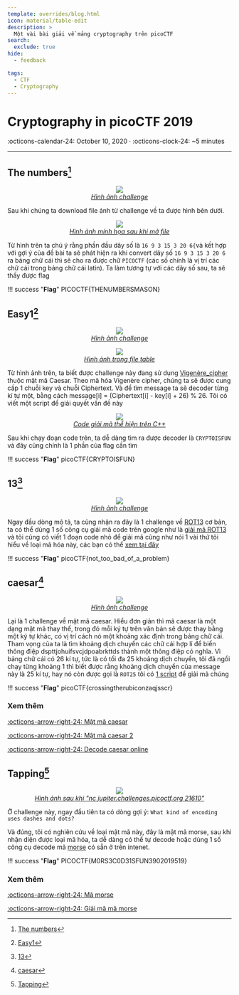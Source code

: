 ```yaml
---
template: overrides/blog.html
icon: material/table-edit
description: >
  Một vài bài giải về mảng cryptography trên picoCTF
search:
  exclude: true
hide:
  - feedback

tags:
  - CTF 
  - Cryptography
---
```


# __Cryptography in picoCTF 2019__

<span>
:octicons-calendar-24: October 10, 2020 ·
:octicons-clock-24: ~5 minutes

</span>

---

## __The numbers[^1]__
 [^1]: [The numbers](https://play.picoctf.org/practice/challenge/68?category=2&originalEvent=1&page=1)

<figure align="center">
	<a href="https://user-images.githubusercontent.com/86739367/141733927-30722fe9-8fda-4a9e-83f2-a77ad1ad811b.png"><img src="https://user-images.githubusercontent.com/86739367/141733927-30722fe9-8fda-4a9e-83f2-a77ad1ad811b.png"></a>
	<figcaption><a href="#" title="" class = "link_for_hover" ><i>Hình ảnh challenge</i></a></figcaption>
</figure>

Sau khi chúng ta download file ảnh từ challenge về ta được hình bên dưới.

<figure align="center">
	<a href="https://user-images.githubusercontent.com/86739367/141735086-20dca9f2-4583-48c0-b635-558647e4c21d.png"><img src="https://user-images.githubusercontent.com/86739367/141735086-20dca9f2-4583-48c0-b635-558647e4c21d.png"></a>
	<figcaption><a href="#" title="" class = "link_for_hover" ><i>Hình ảnh minh họa sau khi mở file</i></a></figcaption>
</figure>

Từ hình trên ta chú ý rằng phần đầu dãy số là `16 9 3 15 3 20 6{`và kết hợp với gợi ý của đề bài  ta sẽ phát hiện ra khi convert dãy số `16 9 3 15 3 20 6` ra bảng chữ cái thì sẽ cho ra được chữ `PICOCTF` (các số chính là vị trí các chữ cái trong bảng chữ cái latin). Ta làm tương tự với các dãy số sau, ta sẽ thấy được flag

!!! success "__Flag__"
    PICOCTF{THENUMBERSMASON}

## __Easy1[^2]__
 [^2]: [Easy1](https://play.picoctf.org/practice/challenge/43?category=2&originalEvent=1&page=1)

<figure align="center">
	<a href="https://user-images.githubusercontent.com/86739367/141735589-6e87129a-c0d9-4414-9e09-9c5fef56f5ba.png"><img src="https://user-images.githubusercontent.com/86739367/141735589-6e87129a-c0d9-4414-9e09-9c5fef56f5ba.png"></a>
	<figcaption><a href="#" title="" class = "link_for_hover" ><i>Hình ảnh challenge</i></a></figcaption>
</figure>

<figure align="center">
	<a href="https://user-images.githubusercontent.com/86739367/141735638-102065d5-b355-4c31-b683-9617666b627e.png"><img src="https://user-images.githubusercontent.com/86739367/141735638-102065d5-b355-4c31-b683-9617666b627e.png"></a>
	<figcaption><a href="#" title="" class = "link_for_hover" ><i>Hình ảnh trong file table</i></a></figcaption>
</figure>

Từ hình ảnh trên, ta biết được challenge này đang sử dụng <a href="https://en.wikipedia.org/wiki/Vigen%C3%A8re_cipher" class = "link_for_hover">Vigenère_cipher</a> thuộc mật mã Caesar. Theo mã hóa Vigenère cipher, chúng ta sẽ được cung cấp 1 chuỗi key và chuỗi Ciphertext. Và để tìm message ta sẽ decoder từng kí tự một, bằng cách message[i] = (Ciphertext[i] - key[i] + 26) % 26. Tôi có viết một script để giải quyết vấn đề này 

<figure align="center">
	<a href="https://user-images.githubusercontent.com/86739367/141735971-86fdd243-afba-42b5-9154-7c1f9e96f9aa.png"><img src="https://user-images.githubusercontent.com/86739367/141735971-86fdd243-afba-42b5-9154-7c1f9e96f9aa.png"></a>
	<figcaption><a href="#" title="" class = "link_for_hover" ><i>Code giải mã thể hiện trên C++</i></a></figcaption>
</figure>

Sau khi chạy đoạn code trên, ta dễ dàng tìm ra được decoder là `CRYPTOISFUN` và đây cũng chính là 1 phần của flag cần tìm

!!! success "__Flag__"
    picoCTF{CRYPTOISFUN}

## __13[^3]__
 [^3]: [13](https://play.picoctf.org/practice/challenge/62?category=2&originalEvent=1&page=1)

<figure align="center">
	<a href="https://user-images.githubusercontent.com/86739367/141736152-4812194b-3d44-468b-af4d-793f164ed7ba.png"><img src="https://user-images.githubusercontent.com/86739367/141736152-4812194b-3d44-468b-af4d-793f164ed7ba.png"></a>
	<figcaption><a href="#" title="" class = "link_for_hover" ><i>Hình ảnh challenge</i></a></figcaption>
</figure>

Ngay đầu dòng mô tả, ta cũng nhận ra đây là 1 challenge về <a href="https://vi.wikipedia.org/wiki/ROT13" class = "link_for_hover">ROT13</a> cơ bản, ta có thể dùng 1 số công cụ giải mã code trên google như là <a href="https://rot13.com/" class = "link_for_hover">giải mã ROT13</a>  và tôi cũng có viết 1 đoạn code nhỏ để giải mã cũng như nói 1 vài thứ tôi hiểu về loại mã hóa này, các bạn có thể <a href="https://github.com/hieuhdh/Cryptography/blob/master/ROT/rot13.cpp" class = "link_for_hover">xem tại đây</a> 

!!! success "__Flag__"
    picoCTF{not_too_bad_of_a_problem}

## __caesar[^4]__
 [^4]: [caesar](https://play.picoctf.org/practice/challenge/64?category=2&originalEvent=1&page=1)

<figure align="center">
	<a href="https://user-images.githubusercontent.com/86739367/141736511-222a24b9-2d50-4e27-93a0-0a44024e0090.png"><img src="https://user-images.githubusercontent.com/86739367/141736511-222a24b9-2d50-4e27-93a0-0a44024e0090.png"></a>
	<figcaption><a href="#" title="" class = "link_for_hover" ><i>Hình ảnh challenge</i></a></figcaption>
</figure>

Lại là 1 challenge về mật mã caesar. Hiểu đơn giản thì mã caesar là một dạng mật mã thay thế, trong đó mỗi ký tự trên văn bản sẽ được thay bằng một ký tự khác, có vị trí cách nó một khoảng xác định trong bảng chữ cái. 
Tham vọng của ta là tìm khoảng dịch chuyển các chữ cái hợp lí để biến thông điệp dspttjohuifsvcjdpoabrkttds thành một thông điệp có nghĩa. 
Vì bảng chữ cái có 26 kí tự, tức là có tối đa 25 khoảng dịch chuyển, tôi đã ngồi chạy  từng khoảng 1 thì biết được rằng khoảng dịch chuyển của message này là 25 kí tự, hay nó còn được gọi là `ROT25` tôi có <a href="https://github.com/hieuhdh/Cryptography/blob/master/ROT/rot25.cpp" class = "link_for_hover">1 script</a> để giải mã chúng 

!!! success "__Flag__"
    picoCTF{crossingtherubiconzaqjsscr}

### __Xem thêm__

[:octicons-arrow-right-24: Mật mã caesar][Mật mã caesar]

[:octicons-arrow-right-24: Mật mã caesar 2][Mật mã caesar 2]

[:octicons-arrow-right-24: Decode caesar online][Decode caesar online]

  [Mật mã caesar]: https://vi.wikipedia.org/wiki/M%E1%BA%ADt_m%C3%A3_Caesar
  [Mật mã caesar 2]: https://privacycanada.net/classical-encryption/caesar-cipher/
  [Decode caesar online]: https://cryptii.com/pipes/caesar-cipher

## __Tapping[^5]__
 [^5]: [Tapping](https://play.picoctf.org/practice/challenge/21?category=2&originalEvent=1&page=1)

<figure align="center">
	<a href="https://user-images.githubusercontent.com/86739367/141736956-97b9172e-0f90-4346-ac1d-62a309f7f779.png"><img src="https://user-images.githubusercontent.com/86739367/141736956-97b9172e-0f90-4346-ac1d-62a309f7f779.png"></a>
	<figcaption><a href="#" title="" class = "link_for_hover" ><i>Hình ảnh sau khi "nc jupiter.challenges.picoctf.org 21610"</i></a></figcaption>
</figure>

Ở challenge này, ngay đầu tiên ta có dòng gợi ý: `What kind of encoding uses dashes and dots?`

Và đúng, tôi có nghiên cứu về loại mật mã này, đây là mật mã morse, sau khi nhận diện được loại mã hóa, ta dễ dàng có thể tự decode hoặc dùng 1 số công cụ decode mã <a href="https://vi.wikipedia.org/wiki/M%C3%A3_Morse" class = "link_for_hover">morse</a> có sẵn ở trên intenet. 

!!! success "__Flag__"
    PICOCTF{M0RS3C0D31SFUN3902019519}

### __Xem thêm__

[:octicons-arrow-right-24: Mã morse][Mã morse]

[:octicons-arrow-right-24: Giải mã mã morse][Giải mã mã morse]

  [Mã morse]: https://morsedecoder.com/vi/
  [Giải mã mã morse]: https://morsecode.world/international/translator.html